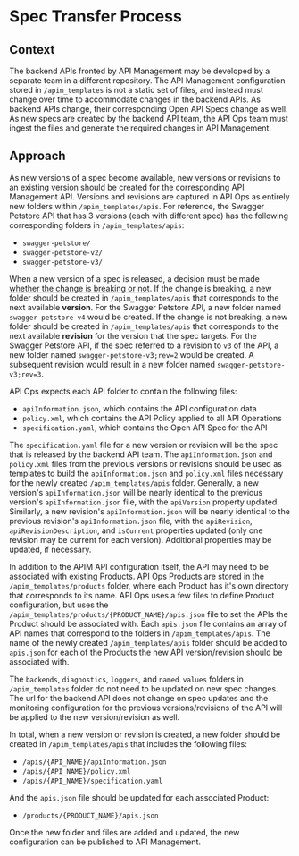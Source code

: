 # Spec Transfer Process

## Context

The backend APIs fronted by API Management may be developed by a separate team in a different repository. The API Management configuration stored in `/apim_templates` is not a static set of files, and instead must change over time to accommodate changes in the backend APIs. As backend APIs change, their corresponding Open API Specs change as well. As new specs are created by the backend API team, the API Ops team must ingest the files and generate the required changes in API Management.

## Approach

As new versions of a spec become available, new versions or revisions to an existing version should be created for the corresponding API Management API. Versions and revisions are captured in API Ops as entirely new folders within `/apim_templates/apis`. For reference, the Swagger Petstore API that has 3 versions (each with different spec) has the following corresponding folders in `/apim_templates/apis`:

- `swagger-petstore/`
- `swagger-petstore-v2/`
- `swagger-petstore-v3/`

When a new version of a spec is released, a decision must be made [whether the change is breaking or not](https://learn.microsoft.com/en-us/azure/api-management/api-management-versions#versions-and-revisions). If the change is breaking, a new folder should be created in `/apim_templates/apis` that corresponds to the next available **version**. For the Swagger Petstore API, a new folder named `swagger-petstore-v4` would be created. If the change is not breaking, a new folder should be created in `/apim_templates/apis` that corresponds to the next available **revision** for the version that the spec targets. For the Swagger Petstore API, if the spec referred to a revision to `v3` of the API, a new folder named `swagger-petstore-v3;rev=2` would be created. A subsequent revision would result in a new folder named `swagger-petstore-v3;rev=3`.

API Ops expects each API folder to contain the following files:

- `apiInformation.json`, which contains the API configuration data
- `policy.xml`, which contains the API Policy applied to all API Operations
- `specification.yaml`, which contains the Open API Spec for the API

The `specification.yaml` file for a new version or revision will be the spec that is released by the backend API team. The `apiInformation.json` and `policy.xml` files from the previous versions or revisions should be used as templates to build the `apiInformation.json` and `policy.xml` files necessary for the newly created `/apim_templates/apis` folder. Generally, a new version's `apiInformation.json` will be nearly identical to the previous version's `apiInformation.json` file, with the `apiVersion` property updated. Similarly, a new revision's `apiInformation.json` will be nearly identical to the previous revision's `apiInformation.json` file, with the `apiRevision`, `apiRevisionDescription`, and `isCurrent` properties updated (only one revision may be current for each version). Additional properties may be updated, if necessary.

In addition to the APIM API configuration itself, the API may need to be associated with existing Products. API Ops Products are stored in the `/apim_templates/products` folder, where each Product has it's own directory that corresponds to its name. API Ops uses a few files to define Product configuration, but uses the `/apim_templates/products/{PRODUCT_NAME}/apis.json` file to set the APIs the Product should be associated with. Each `apis.json` file contains an array of API names that correspond to the folders in `/apim_templates/apis`. The name of the newly created `/apim_templates/apis` folder should be added to `apis.json` for each of the Products the new API version/revision should be associated with.

The `backends`, `diagnostics`, `loggers`, and `named values` folders in `/apim_templates` folder do not need to be updated on new spec changes. The url for the backend API does not change on spec updates and the monitoring configuration for the previous versions/revisions of the API will be applied to the new version/revision as well.

In total, when a new version or revision is created, a new folder should be created in `/apim_templates/apis` that includes the following files:

- `/apis/{API_NAME}/apiInformation.json`
- `/apis/{API_NAME}/policy.xml`
- `/apis/{API_NAME}/specification.yaml`

And the `apis.json` file should be updated for each associated Product:

- `/products/{PRODUCT_NAME}/apis.json`

Once the new folder and files are added and updated, the new configuration can be published to API Management.